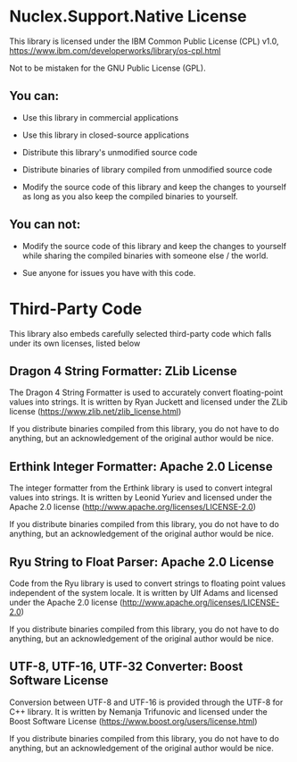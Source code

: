 Nuclex.Support.Native License
=============================

This library is licensed under the IBM Common Public License (CPL) v1.0,
https://www.ibm.com/developerworks/library/os-cpl.html

Not to be mistaken for the GNU Public License (GPL).

You can:
--------

- Use this library in commercial applications
- Use this library in closed-source applications

- Distribute this library's unmodified source code
- Distribute binaries of library compiled from unmodified source code

- Modify the source code of this library and keep the changes to yourself
  as long as you also keep the compiled binaries to yourself.

You can not:
------------

- Modify the source code of this library and keep the changes to yourself
  while sharing the compiled binaries with someone else / the world.

- Sue anyone for issues you have with this code. 


Third-Party Code
================

This library also embeds carefully selected third-party code which falls
under its own licenses, listed below


Dragon 4 String Formatter: ZLib License
---------------------------------------

The Dragon 4 String Formatter is used to accurately convert floating-point
values into strings. It is written by Ryan Juckett and licensed under
the ZLib license (https://www.zlib.net/zlib_license.html)

If you distribute binaries compiled from this library, you do not have to
do anything, but an acknowledgement of the original author would be nice.


Erthink Integer Formatter: Apache 2.0 License
---------------------------------------------

The integer formatter from the Erthink library is used to convert integral
values into strings. It is written by Leonid Yuriev and licensed under
the Apache 2.0 license (http://www.apache.org/licenses/LICENSE-2.0)

If you distribute binaries compiled from this library, you do not have to
do anything, but an acknowledgement of the original author would be nice.


Ryu String to Float Parser: Apache 2.0 License
---------------------------------------------

Code from the Ryu library is used to convert strings to floating point values
independent of the system locale. It is written by Ulf Adams and licensed under
the Apache 2.0 license (http://www.apache.org/licenses/LICENSE-2.0)

If you distribute binaries compiled from this library, you do not have to
do anything, but an acknowledgement of the original author would be nice.


UTF-8, UTF-16, UTF-32 Converter: Boost Software License
-------------------------------------------------------

Conversion between UTF-8 and UTF-16 is provided through the UTF-8 for C++
library. It is written by Nemanja Trifunovic and licensed under the
Boost Software License (https://www.boost.org/users/license.html)

If you distribute binaries compiled from this library, you do not have to
do anything, but an acknowledgement of the original author would be nice.
